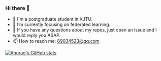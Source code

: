 ### Hi there 👋

 - 🤖 I'm a postgraduate student in XJTU.
 - 🌱 I’m currently focusing on federated learning.
 - 👀 If you have any questions about my repos, just open an issue and I would reply you ASAP.
 - 📫 How to reach me: 89034523@qq.com

<!--
**HongdaChen/HongdaChen** is a ✨ _special_ ✨ repository because its `README.md` (this file) appears on your GitHub profile.

Here are some ideas to get you started:

- 🔭 I’m currently working on ...
- 🌱 I’m currently learning ...
- 👯 I’m looking to collaborate on ...
- 🤔 I’m looking for help with ...
- 💬 Ask me about ...
- 📫 How to reach me: ...
- 😄 Pronouns: ...
- ⚡ Fun fact: ...
[![Top Langs](https://github-readme-stats.vercel.app/api/top-langs/?username=HongdaChen&layout=compact)](https://github.com/anuraghazra/github-readme-stats)
-->



[![Anurag's GitHub stats](https://github-readme-stats.vercel.app/api?username=HongdaChen&show_icons=true&theme=radical)](https://github.com/anuraghazra/github-readme-stats)


